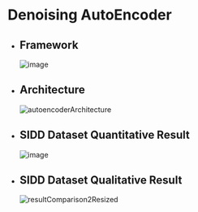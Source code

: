 # Denoising AutoEncoder
* ## Framework
  ![image](https://user-images.githubusercontent.com/55126482/166626342-224de0dd-530c-4da5-92e7-6a102f4503ec.png)
* ## Architecture
  ![autoencoderArchitecture](https://user-images.githubusercontent.com/55126482/170658875-c88a4168-bb69-41f2-9aaa-1a7b4af146d7.png)
* ## SIDD Dataset Quantitative Result
  ![image](https://user-images.githubusercontent.com/55126482/170934195-d04a1309-85af-4618-8f38-1ca28154506d.png)
* ## SIDD Dataset Qualitative Result
  ![resultComparison2Resized](https://user-images.githubusercontent.com/55126482/170934017-3e6eb9c5-9355-4fcc-a503-62e9375e6de3.png)
